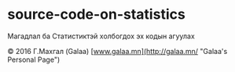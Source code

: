 # source-code-on-statistics

Магадлал ба Статистиктэй холбогдох эх кодын агуулах

© 2016 Г.Махгал (Galaa) [www.galaa.mn](http://galaa.mn/ "Galaa's Personal Page")
